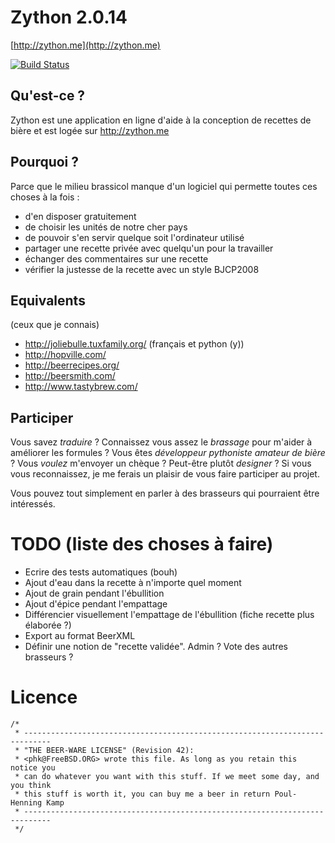 Zython 2.0.14
=============

[http://zython.me](http://zython.me)

[![Build Status](https://drone.io/bitbucket.org/m_clement/zython/status.png)](https://drone.io/bitbucket.org/m_clement/zython/latest)


Qu'est-ce ?
-----------

Zython est une application en ligne d'aide à la conception de recettes de bière et est logée sur http://zython.me


Pourquoi ?
----------

Parce que le milieu brassicol manque d'un logiciel qui permette toutes ces choses à la fois : 

 * d'en disposer gratuitement
 * de choisir les unités de notre cher pays
 * de pouvoir s'en servir quelque soit l'ordinateur utilisé
 * partager une recette privée avec quelqu'un pour la travailler
 * échanger des commentaires sur une recette
 * vérifier la justesse de la recette avec un style BJCP2008


Equivalents
-----------

(ceux que je connais) 

 * http://joliebulle.tuxfamily.org/ (français et python (y))
 * http://hopville.com/
 * http://beerrecipes.org/
 * http://beersmith.com/
 * http://www.tastybrew.com/


Participer
----------

Vous savez *traduire* ? Connaissez vous assez le *brassage* pour m'aider à améliorer les formules ? Vous êtes *développeur pythoniste amateur de bière*  ? Vous *voulez* m'envoyer un chèque ? Peut-être plutôt *designer* ? Si vous vous reconnaissez, je me ferais un plaisir de vous faire participer au projet. 

Vous pouvez tout simplement en parler à des brasseurs qui pourraient être intéressés.


TODO (liste des choses à faire)
===============================

 * Ecrire des tests automatiques (bouh)
 * Ajout d'eau dans la recette à n'importe quel moment
 * Ajout de grain pendant l'ébullition
 * Ajout d'épice pendant l'empattage
 * Différencier visuellement l'empattage de l'ébullition (fiche recette plus élaborée ?)
 * Export au format BeerXML
 * Définir une notion de "recette validée". Admin ? Vote des autres brasseurs ?


Licence
=======

    /*
     * ----------------------------------------------------------------------------
     * "THE BEER-WARE LICENSE" (Revision 42):
     * <phk@FreeBSD.ORG> wrote this file. As long as you retain this notice you
     * can do whatever you want with this stuff. If we meet some day, and you think
     * this stuff is worth it, you can buy me a beer in return Poul-Henning Kamp
     * ----------------------------------------------------------------------------
     */

